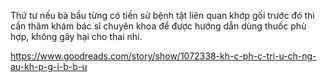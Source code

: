 Thứ tư nếu bà bầu từng có tiền sử bệnh tật liên quan khớp gối trước đó thì cần thăm khám bác sĩ chuyên khoa để được hướng dẫn dùng thuốc phù hợp, không gây hại cho thai nhi.



https://www.goodreads.com/story/show/1072338-kh-c-ph-c-tri-u-ch-ng-au-kh-p-g-i-b-b-u
